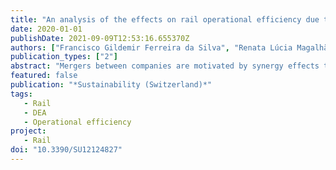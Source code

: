 ```yaml
---
title: "An analysis of the effects on rail operational efficiency due to a merger between Brazilian rail companies: The case of rumo-all"
date: 2020-01-01
publishDate: 2021-09-09T12:53:16.655370Z
authors: ["Francisco Gildemir Ferreira da Silva", "Renata Lúcia Magalhães de Oliveira", "Marin Marinov"]
publication_types: ["2"]
abstract: "Mergers between companies are motivated by synergy effects that can improve profitability. On February 11, 2015, the Administrative Council for Economic Defense (Cade) approved, the merger between America Latina Logistica (ALL), the largest railroad transport company in Brazil and Rumo Logistics (RUMO), an operator with national impact with restrictions, and formed a new entity RUMO-ALL. The approval of this merger suggested that there could be an increase in operational efficiency without compromising the competition. In this work, the operational efficiency of RUMO-ALL is evaluated using Data Envelopment Analysis (DEA) models for the return of adequate scale. Statistical tests of structural break are performed in order to understand if there are an ex-post merger effects on the operational efficiency after the expansion of the service. The results indicate that the rail service after the merger is efficient, but with marginal reduction of production with an increase of input, which is expected according to neoclassical economic theory for monopolies."
featured: false
publication: "*Sustainability (Switzerland)*"
tags: 
   - Rail
   - DEA
   - Operational efficiency
project: 
   - Rail
doi: "10.3390/SU12124827"
---
```


